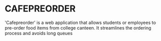 # CAFEPREORDER
'Cafepreorder' is a web application that allows students or employees to pre-order food
items from college canteen. It streamlines the ordering process and avoids long queues
